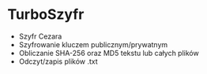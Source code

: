 # TurboSzyfr

- Szyfr Cezara
- Szyfrowanie kluczem publicznym/prywatnym
- Obliczanie SHA-256 oraz MD5 tekstu lub całych plików
- Odczyt/zapis plików .txt
